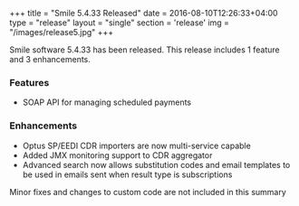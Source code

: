 +++
title = "Smile 5.4.33 Released"
date = 2016-08-10T12:26:33+04:00
type = "release"
layout = "single"
section = 'release'
img = "/images/release5.jpg"
+++

Smile software 5.4.33 has been released. This release includes 1 feature and 3 enhancements.

<h3>Features</h3>
<ul>
<li>SOAP API for managing scheduled payments</li>
</ul>
<h3>Enhancements</h3>
<ul>
<li>Optus SP/EEDI CDR importers are now multi-service capable</li>
<li>Added JMX monitoring support to CDR aggregator</li>
<li>Advanced search now allows substitution codes and email templates to be used in emails sent when result type is subscriptions</li>
</ul>

Minor fixes and changes to custom code are not included in this summary
